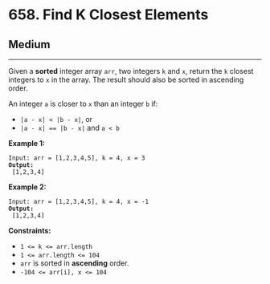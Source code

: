 # 658. Find K Closest Elements

## Medium

***

Given a **sorted** integer array `arr`, two integers `k` and `x`, return the `k` closest integers to `x` in the array. The result should also be sorted in ascending order.

An integer `a` is closer to `x` than an integer `b` if:

* `|a - x| < |b - x|`, or
* `|a - x| == |b - x|` and `a < b`

&#x20;

**Example 1:**

<pre><code>Input: arr = [1,2,3,4,5], k = 4, x = 3
<strong>Output:
</strong> [1,2,3,4]</code></pre>

**Example 2:**

<pre><code>Input: arr = [1,2,3,4,5], k = 4, x = -1
<strong>Output:
</strong> [1,2,3,4]</code></pre>

&#x20;

**Constraints:**

* `1 <= k <= arr.length`
* `1 <= arr.length <= 104`
* `arr` is sorted in **ascending** order.
* `-104 <= arr[i], x <= 104`
